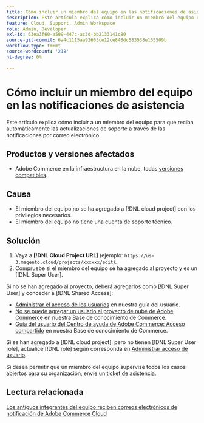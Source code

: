 ```yaml
---
title: Cómo incluir un miembro del equipo en las notificaciones de asistencia
description: Este artículo explica cómo incluir un miembro del equipo en las notificaciones de asistencia.
feature: Cloud, Support, Admin Workspace
role: Admin, Developer
exl-id: 63ea3f60-a509-447c-ac3d-bb2133141c80
source-git-commit: 6a4c1115aa92663ce12ce848dc583538e155509b
workflow-type: tm+mt
source-wordcount: '218'
ht-degree: 0%

---
```


# Cómo incluir un miembro del equipo en las notificaciones de asistencia

Este artículo explica cómo incluir a un miembro del equipo para que reciba automáticamente las actualizaciones de soporte a través de las notificaciones por correo electrónico.

## Productos y versiones afectados

* Adobe Commerce en la infraestructura en la nube, todas [versiones compatibles](https://www.adobe.com/content/dam/cc/en/legal/terms/enterprise/pdfs/Adobe-Commerce-Software-Lifecycle-Policy.pdf).

## Causa

* El miembro del equipo no se ha agregado a [!DNL cloud project] con los privilegios necesarios.
* El miembro del equipo no tiene una cuenta de soporte técnico.

## Solución

1. Vaya a **[!DNL Cloud Project URL]** (ejemplo: `https://us-3.magento.cloud/projects/xxxxxx/edit`).
1. Compruebe si el miembro del equipo se ha agregado al proyecto y es un [!DNL Super User].

Si no se han agregado al proyecto, deberá agregarlos como [!DNL Super User] y conceder a [!DNL Shared Access]:

* [Administrar el acceso de los usuarios](https://experienceleague.adobe.com/docs/commerce-cloud-service/user-guide/project/user-access.html?lang=es) en nuestra guía del usuario.
* [No se puede agregar un usuario al proyecto de nube de Adobe Commerce](https://experienceleague.adobe.com/docs/commerce-knowledge-base/kb/troubleshooting/miscellaneous/unable-add-user-adobe-commerce-cloud-project.html?lang=es) en nuestra Base de conocimiento de Commerce.
* [Guía del usuario del Centro de ayuda de Adobe Commerce: Acceso compartido](https://experienceleague.adobe.com/docs/commerce-knowledge-base/kb/help-center-guide/magento-help-center-user-guide.html?lang=es#shared-access) en nuestra Base de conocimiento de Commerce.

Si se han agregado a [!DNL cloud project], pero no tienen [!DNL Super User role], actualice [!DNL role] según corresponda en [Administrar acceso de usuario](https://experienceleague.adobe.com/docs/commerce-cloud-service/user-guide/project/user-access.html?lang=es).

Si desea permitir que un miembro del equipo supervise todos los casos abiertos para su organización, envíe un [ticket de asistencia](https://experienceleague.adobe.com/home?lang=es&amp;support-tab=home#support).

## Lectura relacionada

[Los antiguos integrantes del equipo reciben correos electrónicos de notificación de Adobe Commerce Cloud](https://experienceleague.adobe.com/docs/commerce-knowledge-base/kb/troubleshooting/miscellaneous/former-teammembers-receive-cloud-notification-emails.html?lang=es)
